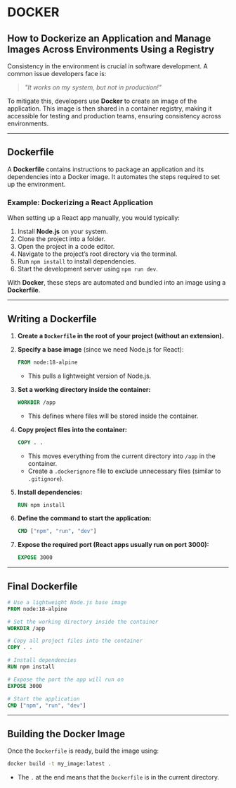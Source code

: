 # **DOCKER**

## **How to Dockerize an Application and Manage Images Across Environments Using a Registry**

Consistency in the environment is crucial in software development. A common issue developers face is:

> *"It works on my system, but not in production!"*

To mitigate this, developers use **Docker** to create an image of the application. This image is then shared in a container registry, making it accessible for testing and production teams, ensuring consistency across environments.

---

## **Dockerfile**

A **Dockerfile** contains instructions to package an application and its dependencies into a Docker image. It automates the steps required to set up the environment.

### **Example: Dockerizing a React Application**

When setting up a React app manually, you would typically:
1. Install **Node.js** on your system.
2. Clone the project into a folder.
3. Open the project in a code editor.
4. Navigate to the project’s root directory via the terminal.
5. Run `npm install` to install dependencies.
6. Start the development server using `npm run dev`.

With **Docker**, these steps are automated and bundled into an image using a **Dockerfile**.

---

## **Writing a Dockerfile**

1. **Create a `Dockerfile` in the root of your project (without an extension).**  
2. **Specify a base image** (since we need Node.js for React):
   
   ```dockerfile
   FROM node:18-alpine
   ```
   - This pulls a lightweight version of Node.js.

3. **Set a working directory inside the container:**
   
   ```dockerfile
   WORKDIR /app
   ```
   - This defines where files will be stored inside the container.

4. **Copy project files into the container:**
   
   ```dockerfile
   COPY . .
   ```
   - This moves everything from the current directory into `/app` in the container.
   - Create a `.dockerignore` file to exclude unnecessary files (similar to `.gitignore`).

5. **Install dependencies:**
   
   ```dockerfile
   RUN npm install
   ```

6. **Define the command to start the application:**
   
   ```dockerfile
   CMD ["npm", "run", "dev"]
   ```

7. **Expose the required port (React apps usually run on port 3000):**
   
   ```dockerfile
   EXPOSE 3000
   ```

---

## **Final Dockerfile**

```dockerfile
# Use a lightweight Node.js base image
FROM node:18-alpine

# Set the working directory inside the container
WORKDIR /app

# Copy all project files into the container
COPY . .

# Install dependencies
RUN npm install

# Expose the port the app will run on
EXPOSE 3000

# Start the application
CMD ["npm", "run", "dev"]
```

---

## **Building the Docker Image**

Once the `Dockerfile` is ready, build the image using:

```sh
docker build -t my_image:latest .
```

- The `.` at the end means that the `Dockerfile` is in the current directory.
